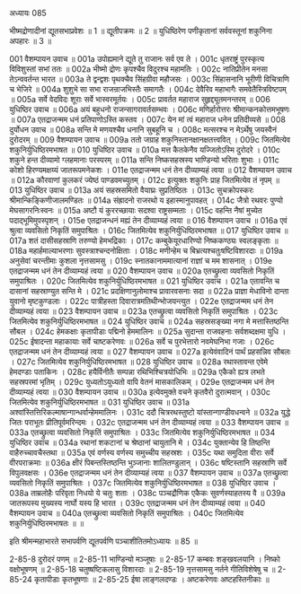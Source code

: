 अध्यायः 085

भीष्मद्रोणादीनां द्यूतसभाप्रवेशः ॥ 1 ॥ द्यूतीपक्रमः ॥ 2 ॥ युधिष्ठिरेण पणीकृतानां सर्ववस्तूनां शकुनिना अपहारः ॥ 3 ॥

001	वैशम्पायन उवाच ॥
001a	उपोह्यमाने द्यूते तु राजानः सर्व एव ते ।
001c	धृतराष्ट्रं पुरस्कृत्य विविशुस्तां सभां ततः ॥
002a	भीष्मो द्रोणः कृपश्चैव विदुरश्च महामतिः ।
002c	नातिप्रीतेन मनसा तेऽन्ववर्तन्त भारत ॥
003a	ते द्वन्द्वशः पृथक्चैव सिंहग्रीवा महौजसः ।
003c	सिंहासनानि भूरीणी विचित्राणि च भेजिरे ॥
004a	शुशुभे सा सभा राजन्राजभिस्तैः समागतैः ।
004c	देवैरिव महाभागैः समवेतैस्त्रिविष्टपम् ॥
005a	सर्वे वेदविदः शूराः सर्वे भास्वरमूर्तयः ।
005c	प्रावर्तत महाराज सुहृद्द्यूतमनन्तरम् ॥
006	युधिष्ठिर उवाच ॥
006a	अयं बहुधनो राजन्सागरावर्तसम्भवः ।
006c	मणिर्हारोत्तरः श्रीमान्कनकोत्तमभूषणः ॥
007a	एतद्राजन्मम धनं प्रतिपाणोऽस्ति कस्तव ।
007c	येन मां त्वं महाराज धनेन प्रतिदीव्यसे ॥
008	दुर्योधन उवाच ॥
008a	सन्ति मे मणयश्चैव धनानि सुबहूनि च ।
008c	मत्सरश्च न मेऽर्थेषु जयस्वैनं दुरोदरम् ॥
009	वैशम्पायन उवाच ॥
009a	ततो जग्राह शकुनिस्तानक्षानक्षतत्त्ववित् ।
009c	जितमित्येव शकुनिर्युधिष्ठिरमभाषत ॥
010	युधिष्ठिर उवाच ॥
010a	मत्त कैतकेनैव यज्जितोऽस्मि दुरोदरे ।
010c	शकुने हन्त दीव्यामो ग्लहमानाः परस्परम् ॥
011a	सन्ति निष्कसहस्रस्य भाण्डिन्यो भरिताः शुभाः ।
011c	कोशो हिरण्यमक्षय्यं जातरूपमनेकशः ।
011e	एतद्राजन्मम धनं तेन दीव्याम्यहं त्वया ॥
012	वैशम्पायन उवाच ॥
012a	कौरवाणां कुलकरं ज्येष्ठं पाण्डवमच्युतम् ।
012c	इत्युक्तः शकुनिः प्राह जितमित्येव तं नृपम् ॥
013	युधिष्ठिर उवाच ॥
013a	अयं सहस्रसमितो वैयाघ्रः सुप्रतिष्ठितः ।
013c	सुचक्रोपस्करः श्रीमान्किङ्किणीजालमण्डितः ॥
014a	संह्रादनो राजरथो य इहास्मानुपावहत् ।
014c	जैत्रो रथवरः पुण्यो मेघसागरनिःस्वनः ॥
015a	अष्टौ यं कुररच्छायाः सदश्वा राष्ट्रसम्मताः ।
015c	वहन्ति नैषां मुच्येत पदाद्भूमिमुपस्पृशन् ।
015e	एतद्राजन्धनं मह्यं तेन दीव्याम्यहं त्वया ॥
016	वैशम्पायन उवाच ॥
016a	एवं श्रुत्वा व्यवसितो निकृतिं समुपाश्रितः ।
016c	जितमित्येव शकुनिर्युधिष्ठिरमभाषत ॥
017	युधिष्ठिर उवाच ॥
017a	शतं दासीसहस्राणि तरुण्यो हेमभद्रिकाः ।
017c	कम्बुकेयूरधारिण्यो निष्ककण्ठ्यः स्वलङ्कृताः ॥
018a	महार्हमाल्याभरणाः सुवस्त्राश्चन्दनोक्षिताः ।
018c	मणीन्हेम च बिभ्रत्यश्चतुःषष्टिविशारदाः ॥
019a	अनुसेवां चरन्तीमाः कुशला नृत्तसामसु ।
019c	स्नातकानाममात्यानां राज्ञां च मम शासनात् ।
019e	एतद्राजन्मम धनं तेन दीव्याम्यहं त्वया ॥
020	वैशम्पायन उवाच ॥
020a	एतच्छ्रुत्वा व्यवसितो निकृतिं समुपाश्रितः ।
020c	जितमित्येव शकुनिर्युधिष्ठिरमभाषत ॥
021	युधिष्ठिर उवाच ।
021a	एतावन्ति च दासानां सहस्राण्युत सन्ति मे ।
021c	प्रदक्षिणानुलोमाश्च प्रावारवसनाः सदा ॥
022a	प्राज्ञा मेधाविनो दान्ता युवानो मृष्टकुण्डलाः ।
022c	पात्रीहस्ता दिवारात्रमतिथीन्भोजयन्त्युत ।
022e	एतद्राजन्मम धनं तेन दीव्याम्यहं त्वया ॥
023	वैशम्पायन उवाच ॥
023a	एतच्छ्रुत्वा व्यवसितो निकृतिं समुपाश्रितः ।
023c	जितमित्येव शकुनिर्युधिष्ठिरमभाषत ॥
024	युधिष्ठिर उवाच ॥
024a	सहस्रसङ्ख्या नगा मे मत्तास्तिष्ठन्ति सौबल ।
024c	हेमकक्षाः कृतापीडाः पद्मिनो हेममालिनः ॥
025a	सुदान्ता राजवहनाः सर्वशब्दक्षमा युधि ।
025c	ईषादन्ता महाकायाः सर्वे चाष्टकरेणवः ॥
026a	सर्वे च पुरभेत्तारो नवमेघनिभा गजाः ।
026c	एतद्राजन्मम धनं तेन दीव्याम्यहं त्वया ॥
027	वैशम्पायन उवाच ॥
027a	इत्येवंवादिनं पार्थं प्रहसन्निव सौबलः ।
027c	जितमित्येव शकुनिर्युधिष्ठिरमभाषत ॥
028	युधिष्ठिर उवाच ॥
028a	रथास्तावन्त एवेमे हेमदण्डाः पताकिनः ।
028c	हयैर्विनीतैः सम्पन्ना रथिभिश्चित्रयोधिभिः ॥
029a	एकैको ह्यत्र लभते सहस्रपरमां भृतिम् ।
029c	युध्यतोऽयुध्यतो वापि वेतनं मासकालिकम् ।
029e	एतद्राजन्मम धनं तेन दीव्याम्यहं त्वया ॥
030	वैशम्पायन उवाच ॥
030a	इत्येवमुक्ते वचने कृतवैरो दुरात्मवान् ।
030c	जितमित्येव शकुनिर्युधिष्ठिरमभाषत ॥
031	युधिष्ठिर उवाच ॥
031a	अश्वांस्तित्तिरिकल्माषान्गान्धर्वान्हेममालिनः ।
031c	ददौ चित्ररथस्तुष्टो यांस्तान्गाण्डीवधन्वने ॥
032a	युद्धे जितः पराभूतः प्रीतिपूर्वमरिन्दमः ।
032c	एतद्राजन्मम धनं तेन दीव्याम्यहं त्वया ॥
033	वैशम्पायन उवाच ॥
033a	एतच्छ्रुत्वा व्यवसितो निकृतिं समुपाश्रितः ।
033c	जितमित्येव शकुनिर्युधिष्ठिरमभाषत ॥
034	युधिष्ठिर उवाच ॥
034a	रथानां शकटानां च श्रेष्ठानां चायुतानि मे ।
034c	युक्तान्येव हि तिष्ठन्ति वाहैरुच्चावचैस्तथा ॥
035a	एवं वर्णस्य वर्णस्य समुच्चीय सहस्रशः ।
035c	यथा समुदिता वीराः सर्वे वीरपराक्रमाः ॥
036a	क्षीरं पिबन्तस्तिष्ठन्ति भुञ्जानाः शालितण्डुलान् ।
036c	षष्टिस्तानि सहस्राणि सर्वे विपुलवक्षसः ।
036e	एतद्राजन्मम धनं तेन दीव्याम्यहं त्वया ॥
037	वैशम्पायन उवाच ॥
037a	एतच्छ्रुत्वा व्यवसितो निकृतिं समुपाश्रितः ।
037c	जितमित्येव शकुनिर्युधिष्ठिरमभाषत ॥
038	युधिष्ठिर उवाच ।
038a	ताम्रलोहैः परिवृता निधयो ये चतुः शताः ।
038c	पञ्चद्रौणिक एकैकः सुवर्णस्याहतस्य वै ॥
039a	जातरूपस्य मुख्यस्य नार्घो यस्य हि भारत ।
039c	एतद्राजन्मम धनं तेन दीव्याम्यहं त्वया ॥
040	वैशम्पायन उवाच ॥
040a	एतच्छ्रुत्वा व्यवसितो निकृतिं समुपाश्रितः ।
040c	जितमित्येव शकुनिर्युधिष्ठिरमभाषतः ॥ ॥

इति श्रीमन्महाभारते सभापर्वणि द्यूतपर्वणि पञ्चाशीतितमोऽध्यायः ॥ 85 ॥

2-85-8 दुरोदरं पणम् ॥ 2-85-11 भाण्डिन्यो मञ्जूषाः ॥ 2-85-17 कम्बवः शङ्खवलयानि । निष्को वक्षोभूषणम् ॥ 2-85-18 चतुष्षष्टिकलासु विशारदाः ॥ 2-85-19 नृत्तसामसु नर्तने गीतिविशेषेषु च ॥ 2-85-24 कृतापीडाः कृतभूषणाः ॥ 2-85-25 ईषा लाङ्गलदण्डः । अष्टकरेणवः अष्टहस्तिनीकाः ॥

